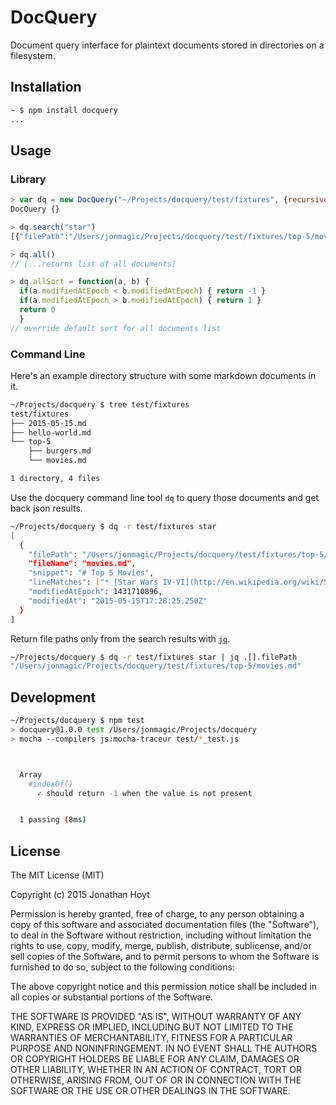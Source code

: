 # DocQuery

Document query interface for plaintext documents stored in directories on a filesystem.

## Installation

```bash
~ $ npm install docquery
...
```

## Usage

### Library

```js
> var dq = new DocQuery("~/Projects/docquery/test/fixtures", {recursive: true})
DocQuery {}

> dq.search("star")
[{"filePath":"/Users/jonmagic/Projects/docquery/test/fixtures/top-5/movies.md","fileName":"movies.md","snippet":"# Top 5 Movies","lineMatches":["* [Star Wars IV-VI](http://en.wikipedia.org/wiki/Star_Wars)"],"modifiedAtEpoch":1431710896,"modifiedAt":"2015-05-15T17:28:25.250Z"}]

> dq.all()
// [...returns list of all documents]

> dq.allSort = function(a, b) {
  if(a.modifiedAtEpoch < b.modifiedAtEpoch) { return -1 }
  if(a.modifiedAtEpoch > b.modifiedAtEpoch) { return 1 }
  return 0
  }
// override default sort for all documents list
```

### Command Line

Here's an example directory structure with some markdown documents in it.

```bash
~/Projects/docquery $ tree test/fixtures
test/fixtures
├── 2015-05-15.md
├── hello-world.md
└── top-5
    ├── burgers.md
    └── movies.md

1 directory, 4 files
```

Use the docquery command line tool `dq` to query those documents and get back json results.

```bash
~/Projects/docquery $ dq -r test/fixtures star
[
  {
    "filePath": "/Users/jonmagic/Projects/docquery/test/fixtures/top-5/movies.md",
    "fileName": "movies.md",
    "snippet": "# Top 5 Movies",
    "lineMatches": ["* [Star Wars IV-VI](http://en.wikipedia.org/wiki/Star_Wars)"],
    "modifiedAtEpoch": 1431710896,
    "modifiedAt": "2015-05-15T17:28:25.250Z"
  }
]
```

Return file paths only from the search results with [`jq`](http://stedolan.github.io/jq/).

```bash
~/Projects/docquery $ dq -r test/fixtures star | jq .[].filePath
"/Users/jonmagic/Projects/docquery/test/fixtures/top-5/movies.md"
```

## Development

```bash
~/Projects/docquery $ npm test
> docquery@1.0.0 test /Users/jonmagic/Projects/docquery
> mocha --compilers js:mocha-traceur test/*_test.js



  Array
    #indexOf()
      ✓ should return -1 when the value is not present


  1 passing (8ms)
```

## License

The MIT License (MIT)

Copyright (c) 2015 Jonathan Hoyt

Permission is hereby granted, free of charge, to any person obtaining a copy
of this software and associated documentation files (the "Software"), to deal
in the Software without restriction, including without limitation the rights
to use, copy, modify, merge, publish, distribute, sublicense, and/or sell
copies of the Software, and to permit persons to whom the Software is
furnished to do so, subject to the following conditions:

The above copyright notice and this permission notice shall be included in all
copies or substantial portions of the Software.

THE SOFTWARE IS PROVIDED "AS IS", WITHOUT WARRANTY OF ANY KIND, EXPRESS OR
IMPLIED, INCLUDING BUT NOT LIMITED TO THE WARRANTIES OF MERCHANTABILITY,
FITNESS FOR A PARTICULAR PURPOSE AND NONINFRINGEMENT. IN NO EVENT SHALL THE
AUTHORS OR COPYRIGHT HOLDERS BE LIABLE FOR ANY CLAIM, DAMAGES OR OTHER
LIABILITY, WHETHER IN AN ACTION OF CONTRACT, TORT OR OTHERWISE, ARISING FROM,
OUT OF OR IN CONNECTION WITH THE SOFTWARE OR THE USE OR OTHER DEALINGS IN THE
SOFTWARE.

